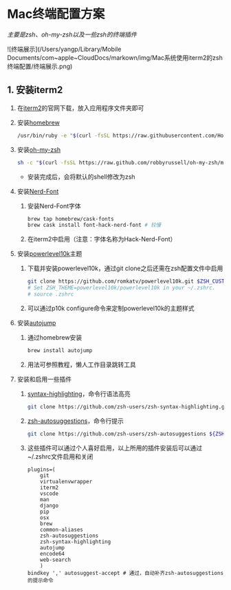 # Mac终端配置方案

_主要是zsh、oh-my-zsh以及一些zsh的终端插件_

![终端展示](/Users/yangp/Library/Mobile Documents/com~apple~CloudDocs/markown/img/Mac系统使用iterm2的zsh终端配置/终端展示.png)

## 1. 安装iterm2

1. 在[iterm2](https://iterm2.com)的官网下载，放入应用程序文件夹即可

2. 安装[homebrew](https://brew.sh/index_zh-cn)

   ```bash
   /usr/bin/ruby -e "$(curl -fsSL https://raw.githubusercontent.com/Homebrew/install/master/install)"
   ```

3. 安装[oh-my-zsh](https://ohmyz.sh)

   ```bash
   sh -c "$(curl -fsSL https://raw.github.com/robbyrussell/oh-my-zsh/master/tools/install.sh)"
   ```

   - 安装完成后，会将默认的shell修改为zsh

4. 安装[Nerd-Font](https://nerdfonts.com/)

   1. 安装Nerd-Font字体

      ```bash
      brew tap homebrew/cask-fonts
      brew cask install font-hack-nerd-font # 较慢
      ```

   2. 在iterm2中启用（注意：字体名称为Hack-Nerd-Font）

5. 安装[powerlevel10k](https://github.com/romkatv/powerlevel10k)主题

   1. 下载并安装powerlevel10k，通过git clone之后还需在zsh配置文件中启用

      ```bash
      git clone https://github.com/romkatv/powerlevel10k.git $ZSH_CUSTOM/themes/powerlevel10k
      # Set ZSH_THEME=powerlevel10k/powerlevel10k in your ~/.zshrc.
      # source .zshrc
      ```

   2. 可以通过p10k configure命令来定制powerlevel10k的主题样式

6. 安装[autojump](https://github.com/wting/autojump)

   1. 通过homebrew安装

      ```bash
      brew install autojump
      ```

   2. 用法可参照教程，懒人工作目录跳转工具

   

7. 安装和启用一些插件

   1. [syntax-highlighting](https://github.com/zsh-users/zsh-syntax-highlighting)，命令行语法高亮

      ```bash
      git clone https://github.com/zsh-users/zsh-syntax-highlighting.git ${ZSH_CUSTOM:-~/.oh-my-zsh/custom}/plugins/zsh-syntax-highlighting
      ```

   2. [zsh-autosuggestions](https://github.com/zsh-users/zsh-autosuggestions)，命令行提示

      ```bash
      git clone https://github.com/zsh-users/zsh-autosuggestions ${ZSH_CUSTOM:-~/.oh-my-zsh/custom}/plugins/zsh-autosuggestions
      ```

   3. 这些插件可以通过个人喜好启用，以上所用的插件安装后可以通过~/.zshrc文件启用和关闭

      ```shell
      plugins=(
          git
          virtualenvwrapper
          iterm2
          vscode
          man
          django
          pip
          osx
          brew
          common-aliases
          zsh-autosuggestions
          zsh-syntax-highlighting
          autojump
          encode64
          web-search
          )
      bindkey ',' autosuggest-accept # 通过，自动补齐zsh-autosuggestions的提示命令
      ```

